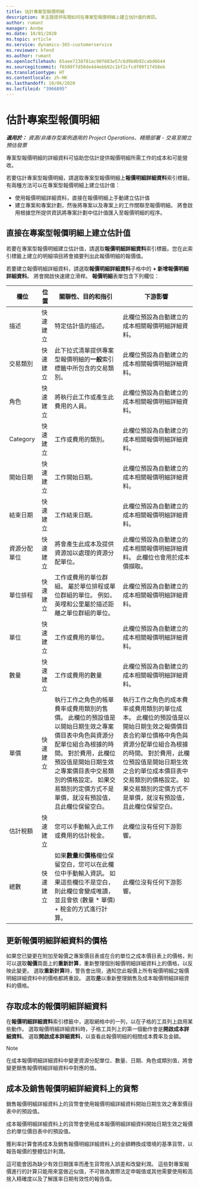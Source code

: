 ```yaml
---
title: 估計專案型報價明細
description: 本主題提供有關如何在專案型報價明細上建立估計值的資訊。
author: rumant
manager: Annbe
ms.date: 10/01/2020
ms.topic: article
ms.service: dynamics-365-customerservice
ms.reviewer: kfend
ms.author: rumant
ms.openlocfilehash: 65aee7238781ac90f603e57c6d9b0b92cabd6644
ms.sourcegitcommit: f6509f7d50de4d4ebb92c1bf2cfcdf09f17458eb
ms.translationtype: HT
ms.contentlocale: zh-HK
ms.lasthandoff: 10/06/2020
ms.locfileid: "3966895"
---
```

# <a name="estimating-a-project-based-quote-line"></a>估計專案型報價明細

_**適用於：** 資源/非庫存型案例適用的 Project Operations、精簡部署 - 交易至開立預估發票_

專案型報價明細的詳細資料可協助您估計提供報價明細所需工作的成本和可能營收。

若要估計專案型報價明細，請選取專案型報價明細上**報價明細詳細資料**索引標籤。有兩種方法可以在專案型報價明細上建立估計值：

- 使用報價明細詳細資料，直接在報價明細上手動建立估計值 
- 建立專案和專案計劃，然後將專案以及專案上的工作關聯至報價明細。 將會啟用根據您所提供資訊將專案計劃中估計值匯入至報價明細的程序。

## <a name="create-estimates-directly-on-a-project-based-quote-line"></a>直接在專案型報價明細上建立估計值

若要在專案型報價明細建立估計值，請選取**報價明細詳細資料**索引標籤。您在此索引標籤上建立的明細項目將會摘要列出此報價明細的報價值。 

若要建立報價明細詳細資料，請選取**報價明細詳細資料**子格中的 **+ 新增報價明細詳細資料**。 將會開啟快速建立滑桿。 **報價明細**表單包含下列欄位：

| **欄位** | **位置** | **關聯性、目的和指引** | **下游影響** |
| --- | --- | --- | --- |
| 描述 | 快速建立 | 特定估計值的描述。 | 此欄位預設為自動建立的成本相關報價明細詳細資料。 |
| 交易類別 | 快速建立 | 此下拉式清單提供專案型報價明細的**一般**索引標籤中所包含的交易類別。  | 此欄位預設為自動建立的成本相關報價明細詳細資料。 |
| 角色 | 快速建立 | 將執行此工作或產生此費用的人員。 | 此欄位預設為自動建立的成本相關報價明細詳細資料。 |
| Category | 快速建立 | 工作或費用的類別。 | 此欄位預設為自動建立的成本相關報價明細詳細資料。 |
| 開始日期 | 快速建立 | 工作開始日期。 | 此欄位預設為自動建立的成本相關報價明細詳細資料。 |
| 結束日期 | 快速建立 | 工作結束日期。 | 此欄位預設為自動建立的成本相關報價明細詳細資料。 |
| 資源分配單位 | 快速建立 | 將會產生此成本及提供資源加以處理的資源分配單位。 | 此欄位預設為自動建立的成本相關報價明細詳細資料。 此欄位也會用於成本價擷取。 |
| 單位排程 | 快速建立 | 工作或費用的單位群組。 屬於單位排程或單位群組的單位。 例如，英哩和公里屬於描述距離之單位群組的單位。 | 此欄位預設為自動建立的成本相關報價明細詳細資料。 |
| 單位 | 快速建立 | 工作或費用的單位。 | 此欄位預設為自動建立的成本相關報價明細詳細資料。 |
| 數量 | 快速建立 | 工作或費用的數量 | 此欄位預設為自動建立的成本相關報價明細詳細資料。 |
| 單價 | 快速建立 | 執行工作之角色的帳單費率或費用類別的售價。 此欄位的預設值是以開始日期生效之專案價目表中角色與資源分配單位組合為根據的時間。 對於費用，此欄位預設值是開始日期生效之專案價目表中交易類別的價格設定。 如果交易類別的定價方式不是單價，就沒有預設值，且此欄位保留空白。 | 執行工作之角色的成本費率或費用類別的單位成本。 此欄位的預設值是以開始日期生效之報價價目表合約單位價格中角色與資源分配單位組合為根據的時間。 對於費用，此欄位預設值是開始日期生效之合約單位成本價目表中交易類別的價格設定。 如果交易類別的定價方式不是單價，就沒有預設值，且此欄位保留空白。 |
| 估計稅額 | 快速建立 | 您可以手動輸入此工作或費用的估計稅金。 | 此欄位沒有任何下游影響。 |
| 總數 | 快速建立 | 如果**數量**和**價格**欄位保留空白，您可以在此欄位中手動輸入資訊。 如果這些欄位不是空白，則此欄位會變成唯讀，並且會依 (數量 \* 單價) + 稅金的方式進行計算。 | 此欄位沒有任何下游影響。 |

## <a name="update-prices-on-quote-line-details"></a>更新報價明細詳細資料的價格

如果您已變更在附加至報價之專案價目表或在合約單位之成本價目表上的價格，則可以選取**報價**頁面上的**重新計算**，重新整理個別報價明細詳細資料上的價格，以反映此變更。 選取**重新計算**時，警告會出現，通知您此報價上所有報價明細之報價明細詳細資料中的價格都將重設。 選取**是**以重新整理銷售及成本報價明細詳細資料的價格。

## <a name="access-quote-line-details-for-cost"></a>存取成本的報價明細詳細資料

在**報價明細詳細資料**索引標籤中，選取網格中的一列，以在子格的工具列上啟用某些動作。 選取報價明細詳細資料時，子格工具列上的第一個動作會是**開啟成本詳細資料**。 選取**開啟成本詳細資料**，以查看此報價明細的相關成本費率及金額。

> [!NOTE]
> 在成本報價明細詳細資料中變更資源分配單位、數量、日期、角色或類別值，將會變更銷售報價明細詳細資料中對應的值。
## <a name="currency-on-quote-line-details-for-cost-and-sales"></a>成本及銷售報價明細詳細資料上的貨幣

銷售報價明細詳細資料上的貨幣會使用報價明細詳細資料開始日期生效之專案價目表中的預設值。

成本報價明細詳細資料上的貨幣會使用成本報價明細詳細資料開始日期生效之報價合約單位價目表中的預設值。

獲利率計算會將成本及銷售報價明細詳細資料上的金額轉換成環境的基準貨幣，以報告報價的整體估計利潤。

這可能會因為缺少有效日期匯率而產生貨幣捨入誤差和改變利潤。 這些對專案報價進行的計算只能用來當做近似值，不可做為實際法定申報值或其他需要使用較高捨入精確度以及了解匯率日期有效性的報告值。
